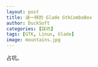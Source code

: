 ```yaml
---
layout: post
title: 谜一样的 Glade GtkComboBox
author: DuckSoft
categories: [踩坑]
tags: [GTK, Linux, Glade]
image: mountains.jpg
---
```


占坑。
